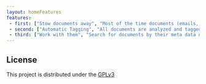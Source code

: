 ```yaml
---
layout: homeFeatures
features:
 - first: ["Stow documents away", "Most of the time documents (emails, postal mail) are received or created. It should be fast to stow them away, knowing that they can be found if necessary.", "uploading"]
 - second: ["Automatic Tagging", "All documents are analyzed and tagged automatically. It may not always be correct; results can be reviewed and corrected.", "metadata"]
 - third: ["Work with them", "Search for documents by their meta data or via full-text search. Send them via e-mail. Add your own tags, names etc to better match your workflow.", "finding"]
---
```



## License

This project is distributed under the
[GPLv3](http://www.gnu.org/licenses/gpl-3.0.html)
